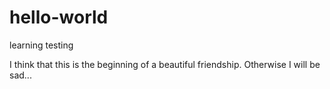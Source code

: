 # hello-world
learning testing

I think that this is the beginning of a beautiful friendship. 
Otherwise I will be sad...

